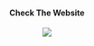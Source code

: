<div align="center">
  
#### Check The Website

<a href="https://mr-doruk-backups.github.io/ambient_website/documentations/">
  <img src="https://img.shields.io/badge/Portfolio-%23000000.svg?style=for-the-badge&logo=firefox&logoColor=FF7139">
</a>

</div>
